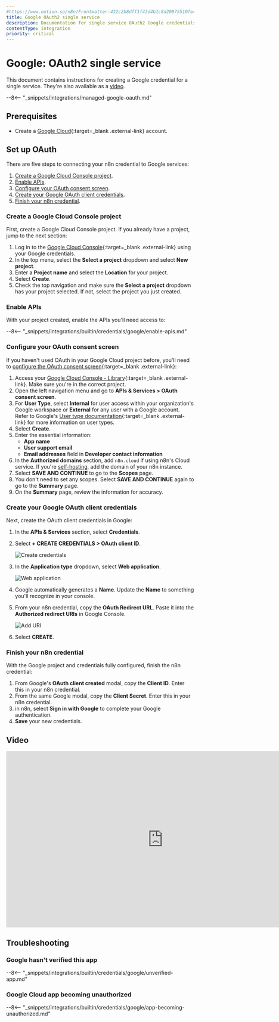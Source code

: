 ```yaml
---
#https://www.notion.so/n8n/Frontmatter-432c2b8dff1f43d4b1c8d20075510fe4
title: Google OAuth2 single service
description: Documentation for single service OAuth2 Google credentials. Use these credentials to authenticate Google in n8n, a workflow automation platform.
contentType: integration
priority: critical
---
```


# Google: OAuth2 single service

This document contains instructions for creating a Google credential for a single service. They're also available as a [video](#video).

--8<-- "_snippets/integrations/managed-google-oauth.md"

## Prerequisites

* Create a [Google Cloud](https://cloud.google.com/){:target=_blank .external-link} account.

## Set up OAuth

There are five steps to connecting your n8n credential to Google services:

1. [Create a Google Cloud Console project](#create-a-google-cloud-console-project).
1. [Enable APIs](#enable-apis).
1. [Configure your OAuth consent screen](#configure-your-oauth-consent-screen).
1. [Create your Google OAuth client credentials](#create-your-google-oauth-client-credentials).
1. [Finish your n8n credential](#finish-your-n8n-credential).

### Create a Google Cloud Console project

First, create a Google Cloud Console project. If you already have a project, jump to the next section:

1. Log in to the [Google Cloud Console](https://console.cloud.google.com){:target=_blank .external-link} using your Google credentials.
2. In the top menu, select the **Select a project** dropdown and select **New project**.
3. Enter a **Project name** and select the **Location** for your project.
4. Select **Create**.
5. Check the top navigation and make sure the **Select a project** dropdown has your project selected. If not, select the project you just created.

### Enable APIs

With your project created, enable the APIs you'll need access to:

--8<-- "_snippets/integrations/builtin/credentials/google/enable-apis.md"

### Configure your OAuth consent screen

If you haven't used OAuth in your Google Cloud project before, you'll need to [configure the OAuth consent screen](https://developers.google.com/workspace/guides/configure-oauth-consent){:target=_blank .external-link}:

1. Access your [Google Cloud Console - Library](https://console.cloud.google.com/apis/library){:target=_blank .external-link}. Make sure you're in the correct project. 
1. Open the left navigation menu and go to **APIs & Services > OAuth consent screen**.
2. For **User Type**, select **Internal** for user access within your organization's Google workspace or **External** for any user with a Google account. Refer to Google's [User type documentation](https://support.google.com/cloud/answer/10311615#user-type&zippy=%2Cexternal%2Cinternal){:target=_blank .external-link} for more information on user types.
3. Select **Create**.
4. Enter the essential information:
	- **App name**
	- **User support email**
	- **Email addresses** field in **Developer contact information**
5. In the **Authorized domains** section, add `n8n.cloud` if using n8n's Cloud service. If you're [self-hosting](/hosting/), add the domain of your n8n instance.
7. Select **SAVE AND CONTINUE** to go to the **Scopes** page.
8. You don't need to set any scopes. Select **SAVE AND CONTINUE** again to go to the **Summary** page.
9. On the **Summary** page, review the information for accuracy.

### Create your Google OAuth client credentials

Next, create the OAuth client credentials in Google:

1. In the **APIs & Services** section, select **Credentials**.
2. Select **+ CREATE CREDENTIALS > OAuth client ID**.

	![Create credentials](/_images/integrations/builtin/credentials/google/create-credentials.png)

3. In the **Application type** dropdown, select **Web application**.

	![Web application](/_images/integrations/builtin/credentials/google/application-web-application.png)

4. Google automatically generates a **Name**. Update the **Name** to something you'll recognize in your console.
5. From your n8n credential, copy the **OAuth Redirect URL**. Paste it into the **Authorized redirect URIs** in Google Console.

	![Add URI](/_images/integrations/builtin/credentials/google/add-uri.png)

6. Select **CREATE**.

### Finish your n8n credential

With the Google project and credentials fully configured, finish the n8n credential:

1. From Google's **OAuth client created** modal, copy the **Client ID**. Enter this in your n8n credential.
2. From the same Google modal, copy the **Client Secret**. Enter this in your n8n credential.
2. in n8n, select **Sign in with Google** to complete your Google authentication.
3. **Save** your new credentials.

<!--
### Set up OAuth in Google Cloud

1. Go to [Google Cloud Console | APIs and services](https://console.cloud.google.com/apis/credentials){:target=_blank .external-link} and make sure you're in the project you want to use.

	??? Details "View screenshot"
		![Google project dropdown](/_images/integrations/builtin/credentials/google/check-google-project.png)

2. **Optional:** If you haven't used OAuth in your Google Cloud project before, you need to [configure the OAuth consent screen](https://developers.google.com/workspace/guides/configure-oauth-consent){:target=_blank .external-link}. Expand the detailed steps below for more guidance.

	??? Details "View detailed steps"
		1. Select **OAuth consent screen**.
		2. For **User Type**, select **Internal** for user access within your organization's Google workspace or **External** for any user with a Google account.
		3. Select **Create**.
		4. Enter the essential information: **App name**, **User support email**, and the **Email addresses** field in **Developer contact information**.
		5. Add an authorized domain: select **+ ADD DOMAIN**. Enter `n8n.cloud` if using n8n's Cloud service, or the domain of your n8n instance if you're self-hosting.
		6. Select **SAVE AND CONTINUE** to go to the **Scopes** page.
		7. You don't need to set any scopes. Select **SAVE AND CONTINUE** again to go to the **Summary** page.
		8. On the **Summary** page, review the information, then select **BACK TO DASHBOARD**.

3. Select **+ CREATE CREDENTIALS > OAuth client ID**.

	??? Details "View screenshot"   
		![Create credentials](/_images/integrations/builtin/credentials/google/create-credentials.png)

4. In the **Application type** dropdown, select **Web application**. Google automatically generates a name.

	??? Details "View screenshot"   
		![Web application](/_images/integrations/builtin/credentials/google/application-web-application.png)

5. Under **Authorized redirect URIs**, select **+ ADD URI**. Paste in the OAuth redirect URL from n8n.

	??? Details "View screenshot"  
		![OAuth Callback URL](/_images/integrations/builtin/credentials/google/oauth_callback.png) 
		![Add URI](/_images/integrations/builtin/credentials/google/add-uri.png)

6. Select **CREATE**.
7. Enable each Google service API that you want to use:

	1. If using Google Perspective or Google Ads: [Request API Access for Perspective](https://developers.perspectiveapi.com/s/docs-get-started){:target=_blank .external-link} or a [Developer Token for Ads](https://developers.google.com/google-ads/api/docs/first-call/dev-token){:target=_blank .external-link}.  
	--8<-- "_snippets/integrations/builtin/credentials/google/enable-apis.md"

### Create and test your connection

In n8n:

1. Enter your new **Client ID** and **Client Secret** from Google Cloud Console in the credentials modal.
2. Select **Sign in with Google** to complete your Google authentication.
3. **Save** your new credentials.
-->
## Video

<div class="video-container">
<iframe width="840" height="472.5" src="https://www.youtube.com/embed/gZ6N2H3_vys" frameborder="0" allow="accelerometer; autoplay; clipboard-write; encrypted-media; gyroscope; picture-in-picture" allowfullscreen></iframe>
</div>

## Troubleshooting

### Google hasn't verified this app

--8<-- "_snippets/integrations/builtin/credentials/google/unverified-app.md"

### Google Cloud app becoming unauthorized

--8<-- "_snippets/integrations/builtin/credentials/google/app-becoming-unauthorized.md"


